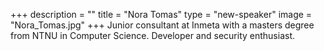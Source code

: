 +++
description = ""
title = "Nora Tomas"
type = "new-speaker"
image = "Nora_Tomas.jpg"
+++
Junior consultant at Inmeta with a masters degree from NTNU in Computer Science. Developer and security enthusiast.